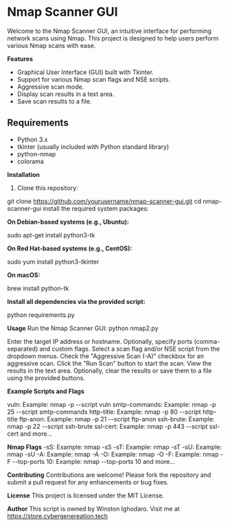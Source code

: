 # Nmap Scanner GUI

Welcome to the Nmap Scanner GUI, an intuitive interface for performing network scans using Nmap. This project is designed to help users perform various Nmap scans with ease.

**Features**

- Graphical User Interface (GUI) built with Tkinter.
- Support for various Nmap scan flags and NSE scripts.
- Aggressive scan mode.
- Display scan results in a text area.
- Save scan results to a file.

## Requirements

- Python 3.x
- tkinter (usually included with Python standard library)
- python-nmap
- colorama

**Installation**

1. Clone this repository:

git clone https://github.com/yourusername/nmap-scanner-gui.git
cd nmap-scanner-gui
install the required system packages:

**On Debian-based systems (e.g., Ubuntu):**

sudo apt-get install python3-tk

**On Red Hat-based systems (e.g., CentOS):**

sudo yum install python3-tkinter

**On macOS:**

brew install python-tk

**Install all dependencies via the provided script:**

python requirements.py


**Usage**
Run the Nmap Scanner GUI:
python nmap2.py

Enter the target IP address or hostname.
Optionally, specify ports (comma-separated) and custom flags.
Select a scan flag and/or NSE script from the dropdown menus.
Check the "Aggressive Scan (-A)" checkbox for an aggressive scan.
Click the "Run Scan" button to start the scan.
View the results in the text area.
Optionally, clear the results or save them to a file using the provided buttons.

**Example Scripts and Flags**

vuln: Example: nmap <target> -p <port> --script vuln
smtp-commands: Example: nmap <target> -p 25 --script smtp-commands
http-title: Example: nmap <target> -p 80 --script http-title
ftp-anon: Example: nmap <target> -p 21 --script ftp-anon
ssh-brute: Example: nmap <target> -p 22 --script ssh-brute
ssl-cert: Example: nmap <target> -p 443 --script ssl-cert
and more...

**Nmap Flags** 
-sS: Example: nmap <target> -sS
-sT: Example: nmap <target> -sT
-sU: Example: nmap <target> -sU
-A: Example: nmap <target> -A
-O: Example: nmap <target> -O
-F: Example: nmap <target> -F
--top-ports 10: Example: nmap <target> --top-ports 10
and more...

**Contributing**
Contributions are welcome! Please fork the repository and submit a pull request for any enhancements or bug fixes.

**License**
This project is licensed under the MIT License.

**Author** 
This script is owned by Winston Ighodaro. Visit me at https://store.cybergenereation.tech

